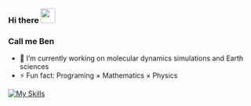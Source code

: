### Hi there <img src="https://raw.githubusercontent.com/MartinHeinz/MartinHeinz/master/wave.gif" width="30px">
### Call me Ben

- 🔭 I’m currently working on molecular dynamics simulations and Earth sciences
- ⚡ Fun fact: Programing $\times$ Mathematics $\times$ Physics



[![My Skills](https://skillicons.dev/icons?i=c,cpp,matlab,py,bash,git,latex,linux,md,stackoverflow,vscode)](https://skillicons.dev)













<!--
**x-repos/x-repos** is a ✨ _special_ ✨ repository because its `README.md` (this file) appears on your GitHub profile.

Here are some ideas to get you started:

- 🔭 I’m currently working on ...
- 🌱 I’m currently learning ...
- 👯 I’m looking to collaborate on ...
- 🤔 I’m looking for help with ...
- 💬 Ask me about ...
- 📫 How to reach me: ...
- 😄 Pronouns: ...
- ⚡ Fun fact: ...
-->
